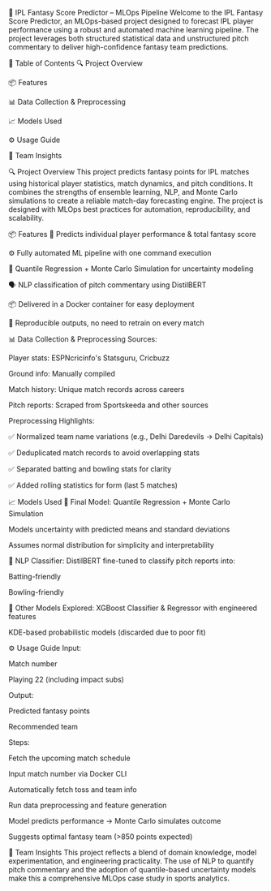 🏏 IPL Fantasy Score Predictor – MLOps Pipeline
Welcome to the IPL Fantasy Score Predictor, an MLOps-based project designed to forecast IPL player performance using a robust and automated machine learning pipeline. The project leverages both structured statistical data and unstructured pitch commentary to deliver high-confidence fantasy team predictions.

📌 Table of Contents
🔍 Project Overview

📦 Features

📊 Data Collection & Preprocessing

📈 Models Used

⚙️ Usage Guide

🧠 Team Insights

🔍 Project Overview
This project predicts fantasy points for IPL matches using historical player statistics, match dynamics, and pitch conditions. It combines the strengths of ensemble learning, NLP, and Monte Carlo simulations to create a reliable match-day forecasting engine. The project is designed with MLOps best practices for automation, reproducibility, and scalability.

📦 Features
🏏 Predicts individual player performance & total fantasy score

⚙️ Fully automated ML pipeline with one command execution

🤖 Quantile Regression + Monte Carlo Simulation for uncertainty modeling

🗣️ NLP classification of pitch commentary using DistilBERT

📦 Delivered in a Docker container for easy deployment

🔄 Reproducible outputs, no need to retrain on every match

📊 Data Collection & Preprocessing
Sources:

Player stats: ESPNcricinfo's Statsguru, Cricbuzz

Ground info: Manually compiled

Match history: Unique match records across careers

Pitch reports: Scraped from Sportskeeda and other sources

Preprocessing Highlights:

✅ Normalized team name variations (e.g., Delhi Daredevils → Delhi Capitals)

✅ Deduplicated match records to avoid overlapping stats

✅ Separated batting and bowling stats for clarity

✅ Added rolling statistics for form (last 5 matches)

📈 Models Used
🎯 Final Model:
Quantile Regression + Monte Carlo Simulation

Models uncertainty with predicted means and standard deviations

Assumes normal distribution for simplicity and interpretability

🧠 NLP Classifier:
DistilBERT fine-tuned to classify pitch reports into:

Batting-friendly

Bowling-friendly

🧪 Other Models Explored:
XGBoost Classifier & Regressor with engineered features

KDE-based probabilistic models (discarded due to poor fit)

⚙️ Usage Guide
Input:

Match number

Playing 22 (including impact subs)

Output:

Predicted fantasy points

Recommended team

Steps:

Fetch the upcoming match schedule

Input match number via Docker CLI

Automatically fetch toss and team info

Run data preprocessing and feature generation

Model predicts performance → Monte Carlo simulates outcome

Suggests optimal fantasy team (>850 points expected)

🧠 Team Insights
This project reflects a blend of domain knowledge, model experimentation, and engineering practicality. The use of NLP to quantify pitch commentary and the adoption of quantile-based uncertainty models make this a comprehensive MLOps case study in sports analytics.
